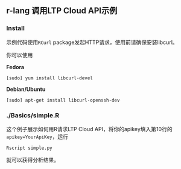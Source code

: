 r-lang 调用LTP Cloud API示例
----------------------------

### Install

示例代码使用`RCurl` package发起HTTP请求，使用前请确保安装libcurl。

你可以使用

**Fedora**
```
[sudo] yum install libcurl-devel
```

**Debian/Ubuntu**
```
[sudo] apt-get install libcurl-openssh-dev
```

### ./Basics/simple.R

这个例子展示如何用R请求LTP Cloud API，将你的apikey填入第10行的`apikey=YourApiKey`，运行

```
Rscript simple.py
```

就可以获得分析结果。
